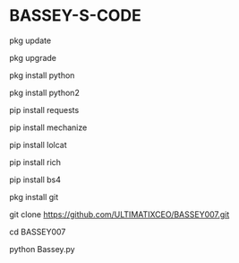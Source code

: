 # BASSEY-S-CODE

 pkg update

 pkg upgrade

 pkg install python

 pkg install python2

 pip install requests

 pip install mechanize

 pip install lolcat

 pip install rich

 pip install bs4

 pkg install git

 git clone https://github.com/ULTIMATIXCEO/BASSEY007.git

 cd BASSEY007

 python Bassey.py
